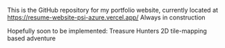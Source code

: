 This is the GitHub repository for my portfolio website, currently located at https://resume-website-psi-azure.vercel.app/
Always in construction

Hopefully soon to be implemented: Treasure Hunters 2D tile-mapping based adventure
